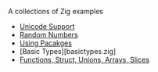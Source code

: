 A collections of Zig examples

* [Unicode Support](hello.zig)
* [Random Numbers](rand.zig)
* [Using Pacakges](pacakges.zig)
* [Basic Types][basictypes.zig]
* [Functions, Struct, Unions, Arrays, Slices](types.zig)
